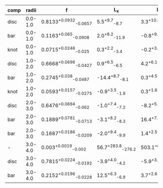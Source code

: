 |comp|radii| f | L<sub>x</sub> | L<sub>y</sub> | L<sub>z</sub> | angle | w<sub>x</sub> | w<sub>y</sub> | w<sub>z</sub> |
|---|---|---| ---| --- | ---| --- | --- | --- | --- |
|disc|0.0-1.0|0.8133<sup>+0.0932</sup><sub>-0.0657</sub>|5.5<sup>+9.7</sup><sub>-8.7</sub>|3.3<sup>+10.3</sup><sub>-9.3</sub>|-65.5<sup>+7.5</sup><sub>-6.3</sub>|43.1<sup>+27.5</sup><sub>-29.4</sub>|138.9<sup>+8.3</sup><sub>-8.0</sub>|138.0<sup>+9.5</sup><sub>-7.8</sub>|53.8<sup>+4.1</sup><sub>-3.6</sub>|
|bar|0.0-1.0|0.1163<sup>+0.065</sup><sub>-0.0908</sub>|2.0<sup>+8.2</sup><sub>-11.9</sub>|-0.8<sup>+9.4</sup><sub>-7.6</sub>|-7.4<sup>+10.4</sup><sub>-7.1</sub>|42.4<sup>+15.5</sup><sub>-12.2</sub>|95.8<sup>+60.8</sup><sub>-75.8</sub>|24.3<sup>+30.4</sup><sub>-11.2</sub>|16.3<sup>+9.0</sup><sub>-4.9</sub>|
|knot|0.0-1.0|0.0715<sup>+0.0246</sup><sub>-0.025</sub>|0.3<sup>+2.2</sup><sub>-3.4</sub>|-0.2<sup>+3.5</sup><sub>-2.5</sub>|-0.8<sup>+3.4</sup><sub>-1.6</sub>|42.2<sup>+26.1</sup><sub>-29.0</sub>|15.3<sup>+9.4</sup><sub>-3.8</sub>|14.6<sup>+9.3</sup><sub>-3.5</sub>|11.7<sup>+3.2</sup><sub>-1.4</sub>|
|disc|1.0-2.0|0.6668<sup>+0.0696</sup><sub>-0.0427</sub>|0.9<sup>+6.5</sup><sub>-6.5</sub>|4.2<sup>+6.1</sup><sub>-5.9</sub>|-171.2<sup>+10.8</sup><sub>-8.1</sub>|18.1<sup>+11.0</sup><sub>-10.6</sub>|153.8<sup>+5.2</sup><sub>-4.9</sub>|131.8<sup>+6.1</sup><sub>-5.5</sub>|101.2<sup>+4.1</sup><sub>-4.0</sub>|
|bar|1.0-2.0|0.2745<sup>+0.038</sup><sub>-0.0487</sub>|-14.4<sup>+8.7</sup><sub>-8.1</sub>|0.3<sup>+4.5</sup><sub>-6.7</sub>|-38.8<sup>+13.5</sup><sub>-9.3</sub>|40.8<sup>+4.4</sup><sub>-7.3</sub>|99.0<sup>+19.3</sup><sub>-11.4</sub>|30.9<sup>+15.5</sup><sub>-7.7</sub>|50.2<sup>+9.7</sup><sub>-7.8</sub>|
|knot|1.0-2.0|0.0593<sup>+0.0157</sup><sub>-0.0275</sub>|-0.9<sup>+3.5</sup><sub>-1.9</sub>|0.3<sup>+1.6</sup><sub>-2.4</sub>|-1.2<sup>+2.8</sup><sub>-1.5</sub>|34.4<sup>+13.9</sup><sub>-19.6</sub>|18.1<sup>+14.4</sup><sub>-6.7</sub>|10.6<sup>+1.2</sup><sub>-0.5</sub>|11.0<sup>+2.0</sup><sub>-0.8</sub>|
|disc|2.0-3.0|0.6476<sup>+0.0694</sup><sub>-0.062</sub>|-1.0<sup>+7.4</sup><sub>-7.2</sub>|-8.2<sup>+5.1</sup><sub>-4.6</sub>|-315.6<sup>+6.9</sup><sub>-6.8</sub>|72.4<sup>+3.7</sup><sub>-3.7</sub>|184.6<sup>+10.4</sup><sub>-9.0</sub>|137.3<sup>+7.2</sup><sub>-5.8</sub>|155.4<sup>+5.0</sup><sub>-4.9</sub>|
|bar|2.0-3.0|0.1889<sup>+0.0781</sup><sub>-0.0713</sub>|-3.1<sup>+8.2</sup><sub>-8.3</sub>|16.4<sup>+7.1</sup><sub>-4.8</sub>|-300.5<sup>+11.2</sup><sub>-15.4</sub>|60.6<sup>+16.6</sup><sub>-16.9</sub>|66.2<sup>+15.2</sup><sub>-14.1</sub>|39.3<sup>+11.7</sup><sub>-22.7</sub>|157.6<sup>+11.1</sup><sub>-13.3</sub>|
|bar|2.0-3.0|0.1687<sup>+0.0186</sup><sub>-0.0209</sub>|-2.0<sup>+9.4</sup><sub>-9.9</sub>|1.4<sup>+2.5</sup><sub>-2.0</sub>|-54.3<sup>+8.6</sup><sub>-8.4</sub>|65.6<sup>+1.4</sup><sub>-1.4</sub>|123.9<sup>+11.2</sup><sub>-9.9</sub>|12.2<sup>+4.9</sup><sub>-1.8</sub>|59.5<sup>+6.7</sup><sub>-6.2</sub>|
|-|3.0-4.0|0.003<sup>+0.0019</sup><sub>-0.002</sub>|56.7<sup>+283.8</sup><sub>-276.2</sub>|503.1<sup>+83.3</sup><sub>-69.9</sub>|-449.7<sup>+89.8</sup><sub>-150.9</sub>|45.8<sup>+30.1</sup><sub>-30.9</sub>|15.5<sup>+20.1</sup><sub>-4.3</sub>|26.2<sup>+25.8</sup><sub>-13.1</sub>|118.2<sup>+72.8</sup><sub>-104.5</sub>|
|disc|3.0-4.0|0.7815<sup>+0.0224</sup><sub>-0.0192</sub>|-3.9<sup>+4.0</sup><sub>-4.2</sub>|-5.9<sup>+3.0</sup><sub>-3.0</sub>|-619.8<sup>+4.3</sup><sub>-4.5</sub>|80.3<sup>+3.1</sup><sub>-3.4</sub>|170.5<sup>+3.3</sup><sub>-3.1</sub>|135.8<sup>+3.5</sup><sub>-3.0</sub>|110.4<sup>+3.2</sup><sub>-3.2</sub>|
|bar|3.0-4.0|0.2152<sup>+0.0196</sup><sub>-0.0228</sub>|12.5<sup>+6.3</sup><sub>-6.9</sub>|3.7<sup>+2.6</sup><sub>-2.7</sub>|-295.4<sup>+22.3</sup><sub>-18.1</sub>|75.8<sup>+1.0</sup><sub>-1.0</sub>|181.9<sup>+7.6</sup><sub>-6.6</sub>|46.9<sup>+2.7</sup><sub>-2.4</sub>|139.5<sup>+13.5</sup><sub>-11.0</sub>|
